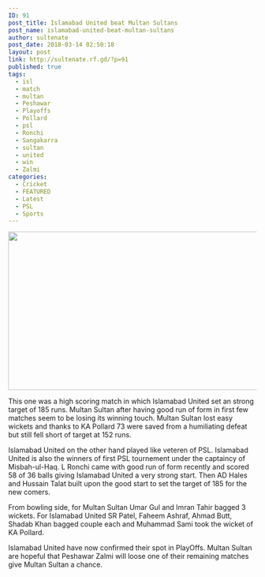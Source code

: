 ```yaml
---
ID: 91
post_title: Islamabad United beat Multan Sultans
post_name: islamabad-united-beat-multan-sultans
author: sultenate
post_date: 2018-03-14 02:50:18
layout: post
link: http://sultenate.rf.gd/?p=91
published: true
tags:
  - isl
  - match
  - multan
  - Peshawar
  - Playoffs
  - Pollard
  - psl
  - Ronchi
  - Sangakarra
  - sultan
  - united
  - win
  - Zalmi
categories:
  - Cricket
  - FEATURED
  - Latest
  - PSL
  - Sports
---
```

<img class="alignnone" src="https://drive.google.com/uc?export=download&amp;id=17bAAYmKNLbRIemHtbQVqHUx3ITCgZeGb" width="800" height="321">

This one was a high scoring match in which Islamabad United set an strong target of 185 runs. Multan Sultan after having good run of form in first few matches seem to be losing its winning touch. Multan Sultan lost easy wickets and thanks to KA Pollard 73 were saved from a humiliating defeat but still fell short of target at 152 runs.

Islamabad United on the other hand played like veteren of PSL. Islamabad United is also the winners of first PSL tournement under the captaincy of Misbah-ul-Haq. L Ronchi came with good run of form recently and scored 58 of 36 balls giving Islamabad United a very strong start. Then AD Hales and Hussain Talat built upon the good start to set the target of 185 for the new comers.

From bowling side, for Multan Sultan Umar Gul and Imran Tahir bagged 3 wickets. For Islamabad United SR Patel, Faheem Ashraf,  Ahmad Butt, Shadab Khan bagged couple each and Muhammad Sami took the wicket of KA Pollard.

Islamabad United have now confirmed their spot in PlayOffs. Multan Sultan are hopeful that Peshawar Zalmi will loose one of their remaining matches give Multan Sultan a chance.